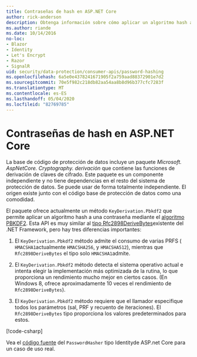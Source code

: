 ```yaml
---
title: Contraseñas de hash en ASP.NET Core
author: rick-anderson
description: Obtenga información sobre cómo aplicar un algoritmo hash a las contraseñas mediante las API de protección de datos de ASP.NET Core.
ms.author: riande
ms.date: 10/14/2016
no-loc:
- Blazor
- Identity
- Let's Encrypt
- Razor
- SignalR
uid: security/data-protection/consumer-apis/password-hashing
ms.openlocfilehash: 6a5e0e4378241671905f2a759aad88372901e7d2
ms.sourcegitcommit: 70e5f982c218db82aa54aa8b8d96b377cfc7283f
ms.translationtype: MT
ms.contentlocale: es-ES
ms.lasthandoff: 05/04/2020
ms.locfileid: "82769785"
---
```

# <a name="hash-passwords-in-aspnet-core"></a>Contraseñas de hash en ASP.NET Core

La base de código de protección de datos incluye un paquete *Microsoft. AspNetCore. Cryptography. derivación* que contiene las funciones de derivación de claves de cifrado. Este paquete es un componente independiente y no tiene dependencias en el resto del sistema de protección de datos. Se puede usar de forma totalmente independiente. El origen existe junto con el código base de protección de datos como una comodidad.

El paquete ofrece actualmente un método `KeyDerivation.Pbkdf2` que permite aplicar un algoritmo hash a una contraseña mediante el [algoritmo PBKDF2](https://tools.ietf.org/html/rfc2898#section-5.2). Esta API es muy similar al [tipo Rfc2898DeriveBytes](/dotnet/api/system.security.cryptography.rfc2898derivebytes)existente del .NET Framework, pero hay tres diferencias importantes:

1. El `KeyDerivation.Pbkdf2` método admite el consumo de varias PRFS ( `HMACSHA1`actualmente `HMACSHA256`, y `HMACSHA512`), mientras que `Rfc2898DeriveBytes` el tipo solo `HMACSHA1`admite.

2. El `KeyDerivation.Pbkdf2` método detecta el sistema operativo actual e intenta elegir la implementación más optimizada de la rutina, lo que proporciona un rendimiento mucho mejor en ciertos casos. (En Windows 8, ofrece aproximadamente 10 veces el rendimiento de `Rfc2898DeriveBytes`).

3. El `KeyDerivation.Pbkdf2` método requiere que el llamador especifique todos los parámetros (sal, PRF y recuento de iteraciones). El `Rfc2898DeriveBytes` tipo proporciona los valores predeterminados para estos.

[!code-csharp[](password-hashing/samples/passwordhasher.cs)]

Vea el [código fuente](https://github.com/dotnet/AspNetCore/blob/master/src/Identity/Extensions.Core/src/PasswordHasher.cs) del `PasswordHasher` tipo Identityde ASP.net Core para un caso de uso real.
